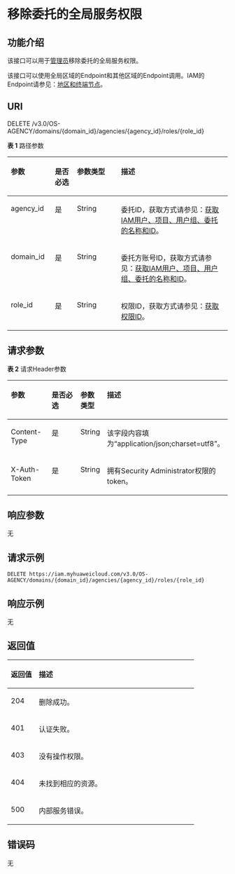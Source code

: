 # 移除委托的全局服务权限<a name="zh-cn_topic_0079467622"></a>

## 功能介绍<a name="zh-cn_topic_0222594376_section1615710453441"></a>

该接口可以用于[管理员](https://support.huaweicloud.com/usermanual-iam/zh-cn_topic_0079496985.html)移除委托的全局服务权限。

该接口可以使用全局区域的Endpoint和其他区域的Endpoint调用。IAM的Endpoint请参见：[地区和终端节点](https://developer.huaweicloud.com/endpoint?IAM)。

## URI<a name="zh-cn_topic_0222594376_section201601745154420"></a>

DELETE /v3.0/OS-AGENCY/domains/\{domain\_id\}/agencies/\{agency\_id\}/roles/\{role\_id\}

**表 1**  路径参数

<a name="zh-cn_topic_0222594376_table1516314524416"></a>
<table><thead align="left"><tr id="zh-cn_topic_0222594376_row3162164504417"><th class="cellrowborder" valign="top" width="20%" id="mcps1.2.5.1.1"><p id="zh-cn_topic_0222594376_p916374515447"><a name="zh-cn_topic_0222594376_p916374515447"></a><a name="zh-cn_topic_0222594376_p916374515447"></a>参数</p>
</th>
<th class="cellrowborder" valign="top" width="10%" id="mcps1.2.5.1.2"><p id="zh-cn_topic_0222594376_p20164194524413"><a name="zh-cn_topic_0222594376_p20164194524413"></a><a name="zh-cn_topic_0222594376_p20164194524413"></a>是否必选</p>
</th>
<th class="cellrowborder" valign="top" width="20%" id="mcps1.2.5.1.3"><p id="zh-cn_topic_0222594376_p12165184574419"><a name="zh-cn_topic_0222594376_p12165184574419"></a><a name="zh-cn_topic_0222594376_p12165184574419"></a>参数类型</p>
</th>
<th class="cellrowborder" valign="top" width="50%" id="mcps1.2.5.1.4"><p id="zh-cn_topic_0222594376_p17165194513449"><a name="zh-cn_topic_0222594376_p17165194513449"></a><a name="zh-cn_topic_0222594376_p17165194513449"></a>描述</p>
</th>
</tr>
</thead>
<tbody><tr id="zh-cn_topic_0222594376_row1916211459449"><td class="cellrowborder" valign="top" width="20%" headers="mcps1.2.5.1.1 "><p id="zh-cn_topic_0222594376_p11166945184417"><a name="zh-cn_topic_0222594376_p11166945184417"></a><a name="zh-cn_topic_0222594376_p11166945184417"></a>agency_id</p>
</td>
<td class="cellrowborder" valign="top" width="10%" headers="mcps1.2.5.1.2 "><p id="zh-cn_topic_0222594376_p13167124517444"><a name="zh-cn_topic_0222594376_p13167124517444"></a><a name="zh-cn_topic_0222594376_p13167124517444"></a>是</p>
</td>
<td class="cellrowborder" valign="top" width="20%" headers="mcps1.2.5.1.3 "><p id="zh-cn_topic_0222594376_p5168045154416"><a name="zh-cn_topic_0222594376_p5168045154416"></a><a name="zh-cn_topic_0222594376_p5168045154416"></a>String</p>
</td>
<td class="cellrowborder" valign="top" width="50%" headers="mcps1.2.5.1.4 "><p id="zh-cn_topic_0222594376_p81691345114413"><a name="zh-cn_topic_0222594376_p81691345114413"></a><a name="zh-cn_topic_0222594376_p81691345114413"></a>委托ID，获取方式请参见：<a href="获取IAM用户-项目-用户组-委托的名称和ID.md">获取IAM用户、项目、用户组、委托的名称和ID</a>。</p>
</td>
</tr>
<tr id="zh-cn_topic_0222594376_row15162745174413"><td class="cellrowborder" valign="top" width="20%" headers="mcps1.2.5.1.1 "><p id="zh-cn_topic_0222594376_p11171174515449"><a name="zh-cn_topic_0222594376_p11171174515449"></a><a name="zh-cn_topic_0222594376_p11171174515449"></a>domain_id</p>
</td>
<td class="cellrowborder" valign="top" width="10%" headers="mcps1.2.5.1.2 "><p id="zh-cn_topic_0222594376_p9171114518444"><a name="zh-cn_topic_0222594376_p9171114518444"></a><a name="zh-cn_topic_0222594376_p9171114518444"></a>是</p>
</td>
<td class="cellrowborder" valign="top" width="20%" headers="mcps1.2.5.1.3 "><p id="zh-cn_topic_0222594376_p13172194517449"><a name="zh-cn_topic_0222594376_p13172194517449"></a><a name="zh-cn_topic_0222594376_p13172194517449"></a>String</p>
</td>
<td class="cellrowborder" valign="top" width="50%" headers="mcps1.2.5.1.4 "><p id="zh-cn_topic_0222594376_p5173145184416"><a name="zh-cn_topic_0222594376_p5173145184416"></a><a name="zh-cn_topic_0222594376_p5173145184416"></a>委托方账号ID，获取方式请参见：<a href="获取IAM用户-项目-用户组-委托的名称和ID.md">获取IAM用户、项目、用户组、委托的名称和ID</a>。</p>
</td>
</tr>
<tr id="zh-cn_topic_0222594376_row1162164516441"><td class="cellrowborder" valign="top" width="20%" headers="mcps1.2.5.1.1 "><p id="zh-cn_topic_0222594376_p121741545114419"><a name="zh-cn_topic_0222594376_p121741545114419"></a><a name="zh-cn_topic_0222594376_p121741545114419"></a>role_id</p>
</td>
<td class="cellrowborder" valign="top" width="10%" headers="mcps1.2.5.1.2 "><p id="zh-cn_topic_0222594376_p11759457446"><a name="zh-cn_topic_0222594376_p11759457446"></a><a name="zh-cn_topic_0222594376_p11759457446"></a>是</p>
</td>
<td class="cellrowborder" valign="top" width="20%" headers="mcps1.2.5.1.3 "><p id="zh-cn_topic_0222594376_p1117684510441"><a name="zh-cn_topic_0222594376_p1117684510441"></a><a name="zh-cn_topic_0222594376_p1117684510441"></a>String</p>
</td>
<td class="cellrowborder" valign="top" width="50%" headers="mcps1.2.5.1.4 "><p id="zh-cn_topic_0222594376_p10177144512443"><a name="zh-cn_topic_0222594376_p10177144512443"></a><a name="zh-cn_topic_0222594376_p10177144512443"></a>权限ID，获取方式请参见：<a href="查询权限列表.md">获取权限ID</a>。</p>
</td>
</tr>
</tbody>
</table>

## 请求参数<a name="zh-cn_topic_0222594376_section19178104516445"></a>

**表 2**  请求Header参数

<a name="zh-cn_topic_0222594376_HeaderParameter"></a>
<table><thead align="left"><tr id="zh-cn_topic_0222594376_row2179345194413"><th class="cellrowborder" valign="top" width="20%" id="mcps1.2.5.1.1"><p id="zh-cn_topic_0222594376_p12181204516444"><a name="zh-cn_topic_0222594376_p12181204516444"></a><a name="zh-cn_topic_0222594376_p12181204516444"></a>参数</p>
</th>
<th class="cellrowborder" valign="top" width="20%" id="mcps1.2.5.1.2"><p id="zh-cn_topic_0222594376_p118117453447"><a name="zh-cn_topic_0222594376_p118117453447"></a><a name="zh-cn_topic_0222594376_p118117453447"></a>是否必选</p>
</th>
<th class="cellrowborder" valign="top" width="10%" id="mcps1.2.5.1.3"><p id="zh-cn_topic_0222594376_p9182104564415"><a name="zh-cn_topic_0222594376_p9182104564415"></a><a name="zh-cn_topic_0222594376_p9182104564415"></a>参数类型</p>
</th>
<th class="cellrowborder" valign="top" width="50%" id="mcps1.2.5.1.4"><p id="zh-cn_topic_0222594376_p718344544411"><a name="zh-cn_topic_0222594376_p718344544411"></a><a name="zh-cn_topic_0222594376_p718344544411"></a>描述</p>
</th>
</tr>
</thead>
<tbody><tr id="zh-cn_topic_0222594376_row6180124512449"><td class="cellrowborder" valign="top" width="20%" headers="mcps1.2.5.1.1 "><p id="zh-cn_topic_0222594376_p218364544410"><a name="zh-cn_topic_0222594376_p218364544410"></a><a name="zh-cn_topic_0222594376_p218364544410"></a>Content-Type</p>
</td>
<td class="cellrowborder" valign="top" width="20%" headers="mcps1.2.5.1.2 "><p id="zh-cn_topic_0222594376_p18185045114412"><a name="zh-cn_topic_0222594376_p18185045114412"></a><a name="zh-cn_topic_0222594376_p18185045114412"></a>是</p>
</td>
<td class="cellrowborder" valign="top" width="10%" headers="mcps1.2.5.1.3 "><p id="zh-cn_topic_0222594376_p1018564554413"><a name="zh-cn_topic_0222594376_p1018564554413"></a><a name="zh-cn_topic_0222594376_p1018564554413"></a>String</p>
</td>
<td class="cellrowborder" valign="top" width="50%" headers="mcps1.2.5.1.4 "><p id="zh-cn_topic_0222594376_p0186445184411"><a name="zh-cn_topic_0222594376_p0186445184411"></a><a name="zh-cn_topic_0222594376_p0186445184411"></a>该字段内容填为“application/json;charset=utf8”。</p>
</td>
</tr>
<tr id="zh-cn_topic_0222594376_row31802045134410"><td class="cellrowborder" valign="top" width="20%" headers="mcps1.2.5.1.1 "><p id="zh-cn_topic_0222594376_p61861345184419"><a name="zh-cn_topic_0222594376_p61861345184419"></a><a name="zh-cn_topic_0222594376_p61861345184419"></a>X-Auth-Token</p>
</td>
<td class="cellrowborder" valign="top" width="20%" headers="mcps1.2.5.1.2 "><p id="zh-cn_topic_0222594376_p1187134584413"><a name="zh-cn_topic_0222594376_p1187134584413"></a><a name="zh-cn_topic_0222594376_p1187134584413"></a>是</p>
</td>
<td class="cellrowborder" valign="top" width="10%" headers="mcps1.2.5.1.3 "><p id="zh-cn_topic_0222594376_p7188545194417"><a name="zh-cn_topic_0222594376_p7188545194417"></a><a name="zh-cn_topic_0222594376_p7188545194417"></a>String</p>
</td>
<td class="cellrowborder" valign="top" width="50%" headers="mcps1.2.5.1.4 "><p id="zh-cn_topic_0222594376_p5188745154417"><a name="zh-cn_topic_0222594376_p5188745154417"></a><a name="zh-cn_topic_0222594376_p5188745154417"></a>拥有Security Administrator权限的token。</p>
</td>
</tr>
</tbody>
</table>

## 响应参数<a name="zh-cn_topic_0222594376_section4189645134413"></a>

无

## 请求示例<a name="zh-cn_topic_0222594376_section101901945144415"></a>

```
DELETE https://iam.myhuaweicloud.com/v3.0/OS-AGENCY/domains/{domain_id}/agencies/{agency_id}/roles/{role_id}
```

## 响应示例<a name="zh-cn_topic_0222594376_section1119584554411"></a>

无

## 返回值<a name="zh-cn_topic_0222594376_section201971145164416"></a>

<a name="zh-cn_topic_0222594376_table1487"></a>
<table><thead align="left"><tr id="zh-cn_topic_0222594376_row519813455446"><th class="cellrowborder" valign="top" width="15%" id="mcps1.1.3.1.1"><p id="zh-cn_topic_0222594376_p8200104515443"><a name="zh-cn_topic_0222594376_p8200104515443"></a><a name="zh-cn_topic_0222594376_p8200104515443"></a>返回值</p>
</th>
<th class="cellrowborder" valign="top" width="85%" id="mcps1.1.3.1.2"><p id="zh-cn_topic_0222594376_p11201194518449"><a name="zh-cn_topic_0222594376_p11201194518449"></a><a name="zh-cn_topic_0222594376_p11201194518449"></a>描述</p>
</th>
</tr>
</thead>
<tbody><tr id="zh-cn_topic_0222594376_row101997455448"><td class="cellrowborder" valign="top" width="15%" headers="mcps1.1.3.1.1 "><p id="zh-cn_topic_0222594376_p1202845124417"><a name="zh-cn_topic_0222594376_p1202845124417"></a><a name="zh-cn_topic_0222594376_p1202845124417"></a>204</p>
</td>
<td class="cellrowborder" valign="top" width="85%" headers="mcps1.1.3.1.2 "><p id="zh-cn_topic_0222594376_p14203184518440"><a name="zh-cn_topic_0222594376_p14203184518440"></a><a name="zh-cn_topic_0222594376_p14203184518440"></a>删除成功。</p>
</td>
</tr>
<tr id="zh-cn_topic_0222594376_row19199204514444"><td class="cellrowborder" valign="top" width="15%" headers="mcps1.1.3.1.1 "><p id="zh-cn_topic_0222594376_p16204545174415"><a name="zh-cn_topic_0222594376_p16204545174415"></a><a name="zh-cn_topic_0222594376_p16204545174415"></a>401</p>
</td>
<td class="cellrowborder" valign="top" width="85%" headers="mcps1.1.3.1.2 "><p id="zh-cn_topic_0222594376_p192041745194414"><a name="zh-cn_topic_0222594376_p192041745194414"></a><a name="zh-cn_topic_0222594376_p192041745194414"></a>认证失败。</p>
</td>
</tr>
<tr id="zh-cn_topic_0222594376_row3199174564411"><td class="cellrowborder" valign="top" width="15%" headers="mcps1.1.3.1.1 "><p id="zh-cn_topic_0222594376_p520534514412"><a name="zh-cn_topic_0222594376_p520534514412"></a><a name="zh-cn_topic_0222594376_p520534514412"></a>403</p>
</td>
<td class="cellrowborder" valign="top" width="85%" headers="mcps1.1.3.1.2 "><p id="zh-cn_topic_0222594376_p3206545114414"><a name="zh-cn_topic_0222594376_p3206545114414"></a><a name="zh-cn_topic_0222594376_p3206545114414"></a>没有操作权限。</p>
</td>
</tr>
<tr id="zh-cn_topic_0222594376_row519984594414"><td class="cellrowborder" valign="top" width="15%" headers="mcps1.1.3.1.1 "><p id="zh-cn_topic_0222594376_p15206144517443"><a name="zh-cn_topic_0222594376_p15206144517443"></a><a name="zh-cn_topic_0222594376_p15206144517443"></a>404</p>
</td>
<td class="cellrowborder" valign="top" width="85%" headers="mcps1.1.3.1.2 "><p id="zh-cn_topic_0222594376_p2207645184419"><a name="zh-cn_topic_0222594376_p2207645184419"></a><a name="zh-cn_topic_0222594376_p2207645184419"></a>未找到相应的资源。</p>
</td>
</tr>
<tr id="zh-cn_topic_0222594376_row719964524418"><td class="cellrowborder" valign="top" width="15%" headers="mcps1.1.3.1.1 "><p id="zh-cn_topic_0222594376_p1320834518446"><a name="zh-cn_topic_0222594376_p1320834518446"></a><a name="zh-cn_topic_0222594376_p1320834518446"></a>500</p>
</td>
<td class="cellrowborder" valign="top" width="85%" headers="mcps1.1.3.1.2 "><p id="zh-cn_topic_0222594376_p1520815456446"><a name="zh-cn_topic_0222594376_p1520815456446"></a><a name="zh-cn_topic_0222594376_p1520815456446"></a>内部服务错误。</p>
</td>
</tr>
</tbody>
</table>

## 错误码<a name="zh-cn_topic_0222594376_section1220917457443"></a>

无

